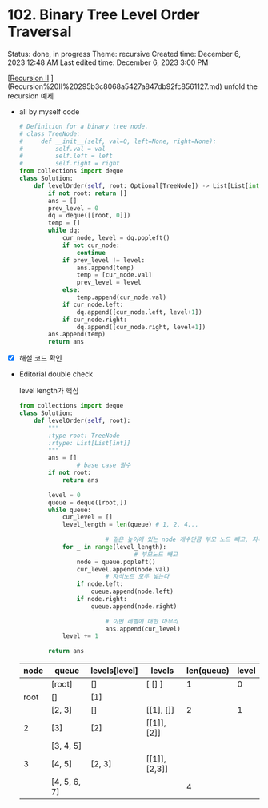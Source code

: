 # 102. Binary Tree Level Order Traversal

Status: done, in progress
Theme: recursive
Created time: December 6, 2023 12:48 AM
Last edited time: December 6, 2023 3:00 PM

[[Recursion II](https://leetcode.com/explore/learn/card/recursion-ii/) ](Recursion%20II%20295b3c8068a5427a847db92fc8561127.md) unfold the recursion 예제

- all by myself code
    
    ```python
    # Definition for a binary tree node.
    # class TreeNode:
    #     def __init__(self, val=0, left=None, right=None):
    #         self.val = val
    #         self.left = left
    #         self.right = right
    from collections import deque
    class Solution:
        def levelOrder(self, root: Optional[TreeNode]) -> List[List[int]]:
            if not root: return []
            ans = []
            prev_level = 0
            dq = deque([[root, 0]])
            temp = []
            while dq:
                cur_node, level = dq.popleft()
                if not cur_node:
                    continue
                if prev_level != level:
                    ans.append(temp)
                    temp = [cur_node.val]
                    prev_level = level
                else:
                    temp.append(cur_node.val)
                if cur_node.left:
                    dq.append([cur_node.left, level+1])
                if cur_node.right:
                    dq.append([cur_node.right, level+1])
            ans.append(temp)
            return ans
    ```
    
- [x]  해설 코드 확인
- Editorial double check
    
    level length가 핵심 
    
    ```python
    from collections import deque
    class Solution:
        def levelOrder(self, root):
            """
            :type root: TreeNode
            :rtype: List[List[int]]
            """
            ans = []
    				# base case 필수 
            if not root:
                return ans
            
            level = 0
            queue = deque([root,])
            while queue:
                cur_level = []
                level_length = len(queue) # 1, 2, 4...
                
    						# 같은 높이에 있는 node 개수만큼 부모 노드 빼고, 자식 노드 넣는다 
                for _ in range(level_length): 
    								# 부모노드 빼고 
                    node = queue.popleft()
                    cur_level.append(node.val)
    				        # 자식노드 모두 넣는다 
                    if node.left:
                        queue.append(node.left)
                    if node.right:
                        queue.append(node.right)
                
    						# 이번 레벨에 대한 마무리
    						ans.append(cur_level)
                level += 1
            
            return ans
    ```
    
    | node | queue | levels[level] | levels | len(queue) | level |
    | --- | --- | --- | --- | --- | --- |
    |  | [root] | [] | [ [] ] | 1 | 0 |
    | root | [] | [1] |  |  |  |
    |  | [2, 3]  | [] | [[1], []] | 2 | 1 |
    | 2 | [3] | [2] | [[1]], [2]] |  |  |
    |  | [3, 4, 5] |  |  |  |  |
    | 3 | [4, 5] | [2, 3] | [[1]], [2,3]] |  |  |
    |  | [4, 5, 6, 7] |  |  | 4 |  |